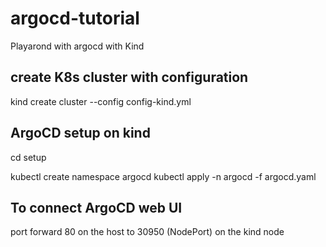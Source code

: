 # argocd-tutorial
Playarond with argocd with Kind

## create K8s cluster with configuration 
kind create cluster --config config-kind.yml

## ArgoCD setup on kind
cd setup

kubectl create namespace argocd
kubectl apply -n argocd -f argocd.yaml

## To connect ArgoCD web UI

port forward 80 on the host to 30950 (NodePort) on the kind node